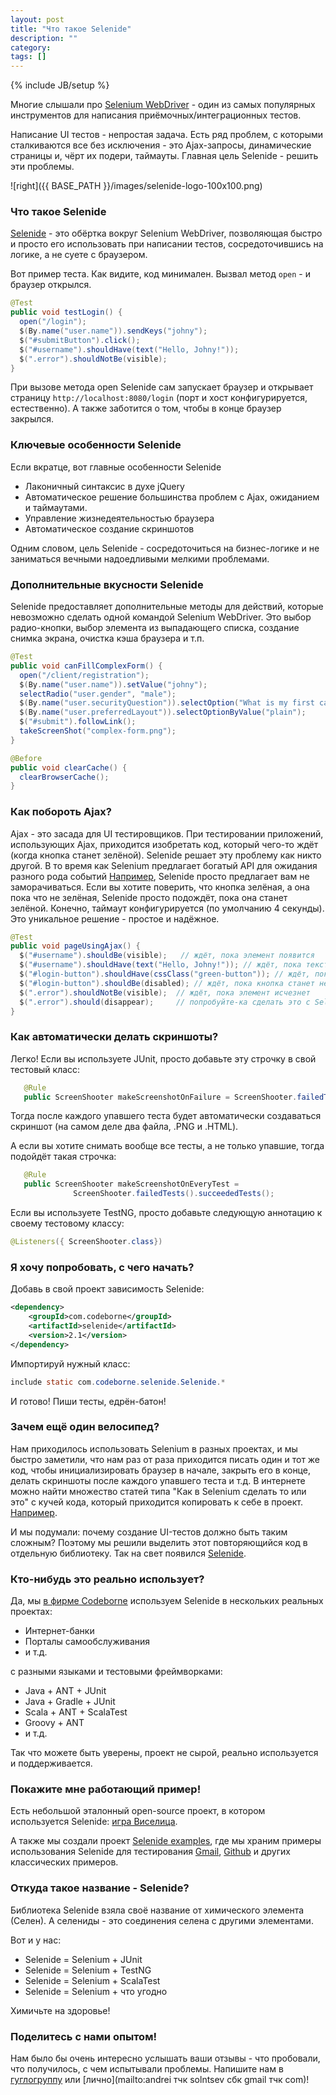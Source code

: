 ```yaml
---
layout: post
title: "Что такое Selenide"
description: ""
category: 
tags: []
---
```

{% include JB/setup %}

Многие слышали про [Selenium WebDriver](http://code.google.com/p/selenium/) - один из самых популярных инструментов для написания приёмочных/интеграционных тестов.

Написание UI тестов - непростая задача. Есть ряд проблем, с которыми сталкиваются все без исключения -
это Ajax-запросы, динамические страницы и, чёрт их подери, таймауты.
Главная цель Selenide - решить эти проблемы.

![right]({{ BASE_PATH }}/images/selenide-logo-100x100.png)

### Что такое Selenide
[Selenide](http://selenide.org) - это обёртка вокруг Selenium WebDriver, позволяющая быстро и просто его использовать при написании тестов, сосредоточившись на логике, а не суете с браузером.

Вот пример теста. Как видите, код минимален. Вызвал метод `open` - и браузер открылся.

```java
@Test
public void testLogin() {
  open("/login");
  $(By.name("user.name")).sendKeys("johny");
  $("#submitButton").click();
  $("#username").shouldHave(text("Hello, Johny!"));
  $(".error").shouldNotBe(visible);
}
```

При вызове метода open Selenide сам запускает браузер и открывает страницу `http://localhost:8080/login` (порт и хост конфигурируется, естественно). А также заботится о том, чтобы в конце браузер закрылся.

### Ключевые особенности Selenide
Если вкратце, вот главные особенности Selenide

+  Лаконичный синтаксис в духе jQuery
+  Автоматическое решение большинства проблем с Ajax, ожиданием и таймаутами.
+  Управление жизнедеятельностью браузера
+  Автоматическое создание скриншотов

Одним словом, цель Selenide - сосредоточиться на бизнес-логике и не заниматься вечными надоедливыми мелкими проблемами.

### Дополнительные вкусности Selenide
Selenide предоставляет дополнительные методы для действий, которые невозможно сделать одной командой Selenium WebDriver. Это выбор радио-кнопки, выбор элемента из выпадающего списка, создание снимка экрана, очистка кэша браузера и т.п.

```java
@Test
public void canFillComplexForm() {
  open("/client/registration");
  $(By.name("user.name")).setValue("johny");
  selectRadio("user.gender", "male");
  $(By.name("user.securityQuestion")).selectOption("What is my first car?");
  $(By.name("user.preferredLayout")).selectOptionByValue("plain");
  $("#submit").followLink();
  takeScreenShot("complex-form.png");
}

@Before
public void clearCache() {
  clearBrowserCache();
}
```

### Как побороть Ajax?

Ajax - это засада для UI тестировщиков.
При тестировании приложений, использующих Ajax, приходится изобретать код, который чего-то ждёт (когда кнопка станет зелёной).
Selenide решает эту проблему как никто другой. В то время как Selenium предлагает богатый API для ожидания разного рода
событий [Например](http://xpinjection.com/2013/04/04/waits-and-timeouts-in-webdriver/), Selenide
просто предлагает вам не заморачиваться. Если вы хотите поверить, что кнопка зелёная, а она пока
что не зелёная, Selenide просто подождёт, пока она станет зелёной. Конечно, таймаут конфигурируется
(по умолчанию 4 секунды). Это уникальное решение - простое и надёжное.

```java
@Test
public void pageUsingAjax() {
  $("#username").shouldBe(visible);   // ждёт, пока элемент появится
  $("#username").shouldHave(text("Hello, Johny!")); // ждёт, пока текст элемента изменится на "Hello, Johny!"
  $("#login-button").shouldHave(cssClass("green-button")); // ждёт, пока кнопка станет зелёной
  $("#login-button").shouldBe(disabled); // ждёт, пока кнопка станет неактивной
  $(".error").shouldNotBe(visible);  // ждёт, пока элемент исчезнет
  $(".error").should(disappear);     // попробуйте-ка сделать это с Selenium в одну строчку!
}
```

### Как автоматически делать скриншоты?
Легко! Если вы используете JUnit, просто добавьте эту строчку в свой тестовый класс:

```java
   @Rule
   public ScreenShooter makeScreenshotOnFailure = ScreenShooter.failedTests();
```

Тогда после каждого упавшего теста будет автоматически создаваться скриншот (на самом деле два файла, .PNG и .HTML).

А если вы хотите снимать вообще все тесты, а не только упавшие, тогда подойдёт такая строчка:

```java
   @Rule
   public ScreenShooter makeScreenshotOnEveryTest =
              ScreenShooter.failedTests().succeededTests();
```

Если вы используете TestNG, просто добавьте следующую аннотацию к своему тестовому классу:

```java
@Listeners({ ScreenShooter.class})
```

### Я хочу попробовать, с чего начать?

Добавь в свой проект зависимость Selenide:

```xml
<dependency>
    <groupId>com.codeborne</groupId>
    <artifactId>selenide</artifactId>
    <version>2.1</version>
</dependency>
```

Импортируй нужный класс:

```java
include static com.codeborne.selenide.Selenide.*
```

И готово! Пиши тесты, едрён-батон!

### Зачем ещё один велосипед?

Нам приходилось использовать Selenium в разных проектах, и мы быстро заметили, что нам раз от раза приходится писать один и тот же код, чтобы инициализировать браузер в начале, закрыть его в конце, делать скриншоты после каждого упавшего теста и т.д.
В интернете можно найти множество статей типа "Как в Selenium сделать то или это" с кучей кода, который приходится копировать к себе в проект. [Например](http://habrahabr.ru/post/114145/).

И мы подумали: почему создание UI-тестов должно быть таким сложным?
Поэтому мы решили выделить этот повторяющийся код в отдельную библиотеку. Так на свет появился [Selenide](http://selenide.org).


### Кто-нибудь это реально использует?
Да, мы <a href="http://ru.codeborne.com/" target="_blank">в фирме Codeborne</a> используем Selenide в нескольких реальных проектах:

*   Интернет-банки
*   Порталы самообслуживания
*   и т.д.

с разными языками и тестовыми фреймворками:
*   Java + ANT + JUnit
*   Java + Gradle + JUnit
*   Scala + ANT + ScalaTest
*   Groovy + ANT
*   и т.д.

Так что можете быть уверены, проект не сырой, реально используется и поддерживается.

### Покажите мне работающий пример!

Есть небольшой эталонный open-source проект, в котором используется Selenide: [игра Виселица](https://github.com/asolntsev/hangman).

А также мы создали проект [Selenide examples](https://github.com/codeborne/selenide_examples), где мы храним примеры использования
Selenide для тестирования [Gmail](https://github.com/codeborne/selenide_examples/tree/master/gmail/test/org/selenide/examples/gmail),
[Github](https://github.com/codeborne/selenide_examples/tree/master/github/test/org/selenide/examples/github)
и других классических примеров.

### Откуда такое название - Selenide?
Библиотека Selenide взяла своё название от химического элемента (Селен). А селениды - это соединения селена с  другими элементами.

Вот и у нас:

*   Selenide = Selenium + JUnit
*   Selenide = Selenium + TestNG
*   Selenide = Selenium + ScalaTest
*   Selenide = Selenium + что угодно

Химичьте на здоровье!

### Поделитесь с нами опытом!
Нам было бы очень интересно услышать ваши отзывы - что пробовали, что получилось, с чем испытывали проблемы.
Напишите нам в [гуглогруппу](mailto:selenide-ru@googlegroups.com) или [лично](mailto:andrei тчк solntsev сбк gmail тчк com)!
